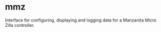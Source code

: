 # mmz

Interface for configuring, displaying and logging data for a Manzanita Micro Zilla controller.
